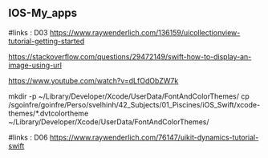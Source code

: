 ## IOS-My_apps

#links : D03
https://www.raywenderlich.com/136159/uicollectionview-tutorial-getting-started

https://stackoverflow.com/questions/29472149/swift-how-to-display-an-image-using-url

https://www.youtube.com/watch?v=dLfOdObZW7k

mkdir -p ~/Library/Developer/Xcode/UserData/FontAndColorThemes/
cp /sgoinfre/goinfre/Perso/svelhinh/42_Subjects/01_Piscines/iOS_Swift/xcode-themes/*.dvtcolortheme ~/Library/Developer/Xcode/UserData/FontAndColorThemes/

#links : D06
https://www.raywenderlich.com/76147/uikit-dynamics-tutorial-swift
